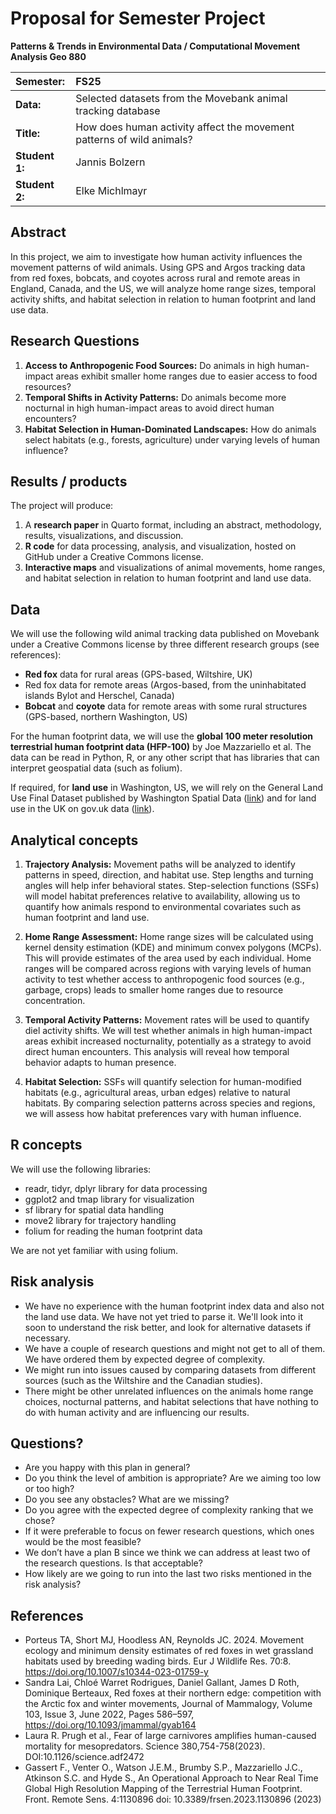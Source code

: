 # Proposal for Semester Project


<!-- 
Please render a pdf version of this Markdown document with the command below (in your bash terminal) and push this file to Github. Please do not Rename this file (Readme.md has a special meaning on GitHub).

quarto render Readme.md --to pdf
-->

**Patterns & Trends in Environmental Data / Computational Movement
Analysis Geo 880**

| Semester:      | FS25                                     |
|:---------------|:---------------------------------------- |
| **Data:**      | Selected datasets from the Movebank animal tracking database  |
| **Title:**     | How does human activity affect the movement patterns of wild animals?   |
| **Student 1:** | Jannis Bolzern                        |
| **Student 2:** | Elke Michlmayr                        |

## Abstract 
<!-- (50-60 words) -->
In this project, we aim to investigate how human activity influences the movement patterns of wild animals. Using GPS and Argos tracking data from red foxes, bobcats, and coyotes across rural and remote areas in England, Canada, and the US, we will analyze home range sizes, temporal activity shifts, and habitat selection in relation to human footprint and land use data.

## Research Questions
<!-- (50-60 words) -->
1. **Access to Anthropogenic Food Sources:** Do animals in high human-impact areas exhibit smaller home ranges due to easier access to food resources?
2. **Temporal Shifts in Activity Patterns:** Do animals become more nocturnal in high human-impact areas to avoid direct human encounters?
3. **Habitat Selection in Human-Dominated Landscapes:** How do animals select habitats (e.g., forests, agriculture) under varying levels of human influence?

## Results / products
<!-- (50-100 words) -->
<!-- What do you expect, anticipate? -->
The project will produce:

1. A **research paper** in Quarto format, including an abstract, methodology, results, visualizations, and discussion.
2. **R code** for data processing, analysis, and visualization, hosted on GitHub under a Creative Commons license.
3. **Interactive maps** and visualizations of animal movements, home ranges, and habitat selection in relation to human footprint and land use data.

## Data
<!-- (100-150 words) -->
<!-- What data will you use? Will you require additional context data? Where do you get this data from? Do you already have all the data? -->

We will use the following wild animal tracking data published on Movebank under a Creative Commons license by three different research groups (see references):

* **Red fox** data for rural areas (GPS-based, Wiltshire, UK)
* Red fox data for remote areas (Argos-based, from the uninhabitated islands Bylot and Herschel, Canada)
* **Bobcat** and **coyote** data for remote areas with some rural structures (GPS-based, northern Washington, US)

For the human footprint data, we will use the **global 100 meter resolution terrestrial human footprint data (HFP-100)** by Joe Mazzariello et al. The data can be read in Python, R, or any other script that has libraries that can interpret geospatial data (such as folium).

If required, for **land use** in Washington, US, we will rely on the General Land Use Final Dataset published by Washington Spatial Data ([link](https://geo.wa.gov/datasets/a0ddbd4e0e2141b3841a6a42ff5aff46_0/explore?location=48.347066%2C-118.420235%2C9.91)) and for land use in the UK on gov.uk data ([link](https://www.data.gov.uk/dataset/946ce540-de76-441e-bac8-624f30cace8a/land-cover-map-2021-10m-classified-pixels-gb)).

## Analytical concepts
<!-- (100-200 words) -->
<!-- Which analytical concepts will you use? What conceptual movement spaces and respective modelling approaches of trajectories will you be using? What additional spatial analysis methods will you be using? -->
1. **Trajectory Analysis:** Movement paths will be analyzed to identify patterns in speed, direction, and habitat use. Step lengths and turning angles will help infer behavioral states. Step-selection functions (SSFs) will model habitat preferences relative to availability, allowing us to quantify how animals respond to environmental covariates such as human footprint and land use.

2. **Home Range Assessment:** Home range sizes will be calculated using kernel density estimation (KDE) and minimum convex polygons (MCPs). This will provide estimates of the area used by each individual. Home ranges will be compared across regions with varying levels of human activity to test whether access to anthropogenic food sources (e.g., garbage, crops) leads to smaller home ranges due to resource concentration.

3. **Temporal Activity Patterns:** Movement rates will be used to quantify diel activity shifts. We will test whether animals in high human-impact areas exhibit increased nocturnality, potentially as a strategy to avoid direct human encounters. This analysis will reveal how temporal behavior adapts to human presence.

4. **Habitat Selection:** SSFs will quantify selection for human-modified habitats (e.g., agricultural areas, urban edges) relative to natural habitats. By comparing selection patterns across species and regions, we will assess how habitat preferences vary with human influence.


## R concepts
<!-- (50-100 words) -->
<!-- Which R concepts, functions, packages will you mainly use. What additional spatial analysis methods will you be using? -->
We will use the following libraries:

* readr, tidyr, dplyr library for data processing
* ggplot2 and tmap library for visualization
* sf library for spatial data handling
* move2 library for trajectory handling
* folium for reading the human footprint data

We are not yet familiar with using folium.

## Risk analysis
<!-- (100-150 words) -->
<!-- What could be the biggest challenges/problems you might face? What is your plan B? -->
* We have no experience with the human footprint index data and also not the land use data. We have not yet tried to parse it. We'll look into it soon to understand the risk better, and look for alternative datasets if necessary.
* We have a couple of research questions and might not get to all of them. We have ordered them by expected degree of complexity.
* We might run into issues caused by comparing datasets from different sources (such as the Wiltshire and the Canadian studies).
* There might be other unrelated influences on the animals home range choices, nocturnal patterns, and habitat selections that have nothing to do with human activity and are influencing our results. 

## Questions? 
<!-- (100-150 words) -->
<!-- Which questions would you like to discuss at the coaching session? -->

* Are you happy with this plan in general?
* Do you think the level of ambition is appropriate? Are we aiming too low or too high?
* Do you see any obstacles? What are we missing?
* Do you agree with the expected degree of complexity ranking that we chose?
* If it were preferable to focus on fewer research questions, which ones would be the most feasible?
* We don’t have a plan B since we think we can address at least two of the research questions. Is that acceptable? 
* How likely are we going to run into the last two risks mentioned in the risk analysis?

## References
* Porteus TA, Short MJ, Hoodless AN, Reynolds JC. 2024. Movement ecology and minimum density estimates of red foxes in wet grassland habitats used by breeding wading birds. Eur J Wildlife Res. 70:8. https://doi.org/10.1007/s10344-023-01759-y
* Sandra Lai, Chloé Warret Rodrigues, Daniel Gallant, James D Roth, Dominique Berteaux, Red foxes at their northern edge: competition with the Arctic fox and winter movements, Journal of Mammalogy, Volume 103, Issue 3, June 2022, Pages 586–597, https://doi.org/10.1093/jmammal/gyab164
* Laura R. Prugh et al., Fear of large carnivores amplifies human-caused mortality for mesopredators. Science 380,754-758(2023). DOI:10.1126/science.adf2472
* Gassert F., Venter O., Watson J.E.M., Brumby S.P., Mazzariello J.C., Atkinson S.C. and Hyde S., An Operational Approach to Near Real Time Global High Resolution Mapping of the Terrestrial Human Footprint. Front. Remote Sens. 4:1130896 doi: 10.3389/frsen.2023.1130896 (2023)
